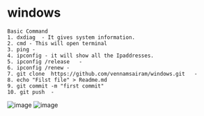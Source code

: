 # windows
```
Basic Command
1. dxdiag  - It gives system information.
2. cmd - This will open terminal
3. ping - 
4. ipconfig - it will show all the Ipaddresses.
5. ipconfig /release   - 
6. ipconfig /renew - 
7. git clone  https://github.com/vennamsairam/windows.git   - 
8. echo "Filst file" > Readme.md  
9. git commit -m "first commit"
10. git push  - 

```
![image](https://github.com/vennamsairam/windows/assets/141803908/ec0e689a-57d1-49d3-9372-c1126963d6ce)
![image](https://github.com/vennamsairam/windows/assets/141803908/4478a477-0a99-416d-89b6-9aecad920124)
